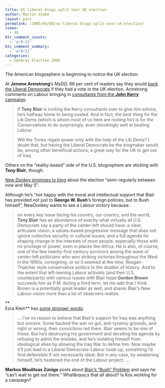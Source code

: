 ```yaml
---
title: US liberal blogs split over UK election
author: Martin Stabe
layout: post
permalink: /2005/04/08/us-liberal-blogs-split-over-uk-election/
views:
  - 39
btc_comment_counts:
  - 'a:0:{}'
btc_comment_summary:
  - 'a:0:{}'
categories:
  - General Election 2005
---
```

The American blogosphere is beginning to notice the UK election. 

At **Jerome Armstrong**&rsquo;s *MyDD,* 68 per cent of readers say they would [back the Liberal Democrats][1] if they had a vote in the UK election. Armstrong comments on Labour bringing in [consultants from the **John Kerry** campaign][2]:

> If **Tony Blair** is inviting the Kerry consultants over to give him advice, he&rsquo;s halfway home to being ousted. And in fact, the best thing for the Lib Dems (which is whom most of us here are rooting for) is for the Conservatives to do surprisingly, even shockingly well at beating Labour.
> 
> Will the Tories regain power only with the help of the Lib Dems? I doubt that, but having the Liberal Democrats be the kingmaker would be, among other beneficial actions, a great way for the UK to get out of Iraq. 

Others on the &ldquo;reality-based&rdquo; side of the U.S. blogosphere are sticking with **Tony Blair**, though.

[*New Donkey* promises to blog][3] about the election &ldquo;semi-regularly between now and May 5&rdquo;.

Although he&rsquo;s &ldquo;not happy with the moral and intellectual support that Blair has provided not just to **George W. Bush**&#8216;s foreign policies, but to Bush himself&rdquo;, NewDonkey wants to see a Labour victory because:

> on every key issue facing his country, our country, and the world, **Tony Blair** has an abundance of exactly what virtually all U.S. Democrats say a party of the center-left should have: a clear, articulate vision; a values-based progressive message that does not ignore collective security or cultural issues; and a full agenda for shaping change in the interests of most people, especially those with no privilege or power, even in places like Africa. He is also, of course, one of the few twenty-first century survivors among the wave of center-left politicians who won striking victories throughout the West in the 1990s, consigning, or so it seemed at the time, Reagan-Thatcher style conservative politics to the dustbin of history. And to the extent that left-leaning Labour activists (and their U.S. counterparts) with various issues with Blair hope **Gordon Brown** succeeds him as P.M. during a third term, let me add that I think Brown is a potentially great leader as well, and shares Blair&rsquo;s New Labour vision more than a lot of observers realize.

**  
Ezra Klein** has [some stronger words][4]:

> &#8230; I&rsquo;ve no reason to believe that Blair&#8217;s support for Iraq was anything but sincere. Some backed the war on gut, anti-tyranny grounds, and right or wrong, their convictions led them. Blair seems to be one of these. But he&rsquo;s destroying his government and derailing his agenda by refusing to admit the mistake, and he&rsquo;s isolating himself from ideological allies by allowing the Iraq War to define him. Now maybe it&rsquo;ll just lead to a Liberal Democrats-Labour hook-up, something I&rsquo;d find defensible if not necessarily ideal. But in any case, by weakening himself, he&rsquo;s hastened the end of the Labour project. &#8230;

**Markos Moulitsas Z&uacute;niga** posts about [Blair&rsquo;s &ldquo;Bush&rdquo; Problem][5] and says he &ldquo;can&rsquo;t wait to get out there</a>.&rdquo; What&rquo;s that all about? Is Kos working for a campaign?

 [1]: http://www.mydd.com/poll/1112647732_NvqYkvOG
 [2]: http://www.mydd.com/story/2005/4/7/224943/6210
 [3]: http://www.newdonkey.com/2005/04/british-elections.html
 [4]: http://ezraklein.typepad.com/blog/2005/04/blair.html
 [5]: http://www.dailykos.com/story/2005/4/4/162347/3322